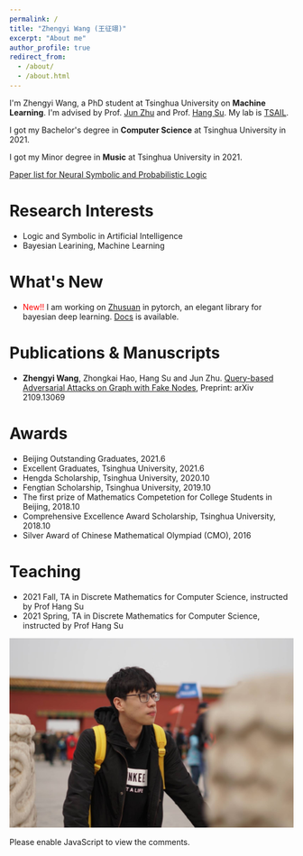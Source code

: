 ```yaml
---
permalink: /
title: "Zhengyi Wang (王征翊)"
excerpt: "About me"
author_profile: true
redirect_from: 
  - /about/
  - /about.html
---
```


I'm Zhengyi Wang, a PhD student at Tsinghua University on **Machine Learning**. I'm advised by Prof. [Jun Zhu](https://ml.cs.tsinghua.edu.cn/~jun/index.shtml) and Prof. [Hang Su](https://www.suhangss.me/). My lab is [TSAIL](https://ml.cs.tsinghua.edu.cn/).

I got my Bachelor's degree in **Computer Science** at Tsinghua University in 2021.

I got my Minor degree in **Music** at Tsinghua University in 2021.

[Paper list for Neural Symbolic and Probabilistic Logic](https://github.com/thuwzy/Neural-Symbolic-and-Probabilistic-Logic-Papers)

Research Interests
======
* Logic and Symbolic in Artificial Intelligence
* Bayesian Learining, Machine Learning

What's New
======
* <span style="color:red">New!!</span> I am working on [Zhusuan](https://github.com/thuwzy/ZhuSuan-PyTorch) in pytorch, an elegant library for bayesian deep learning. [Docs](https://zhusuan-pytorch.readthedocs.io/en/latest/) is available.

Publications & Manuscripts
======
* **Zhengyi Wang**, Zhongkai Hao, Hang Su and Jun Zhu. [Query-based Adversarial Attacks on Graph with Fake Nodes](https://arxiv.org/abs/2109.13069), Preprint: arXiv 2109.13069

Awards
======
* Beijing Outstanding Graduates, 2021.6
* Excellent Graduates, Tsinghua University, 2021.6
* Hengda Scholarship, Tsinghua University, 2020.10
* Fengtian Scholarship, Tsinghua University, 2019.10
* The first prize of Mathematics Competetion for College Students in Beijing, 2018.10
* Comprehensive Excellence Award Scholarship, Tsinghua University, 2018.10
* Silver Award of Chinese Mathematical Olympiad (CMO), 2016

Teaching
======
* 2021 Fall, TA in Discrete Mathematics for Computer Science, instructed by Prof Hang Su
* 2021 Spring, TA in Discrete Mathematics for Computer Science, instructed by Prof Hang Su

![profile](/images/profile-large.jpg)

<div id="disqus_thread" class="article-comments"></div>
<script src="https://thuwzy.disqus.com/embed.js" async defer></script>
<noscript>Please enable JavaScript to view the comments.</noscript>
